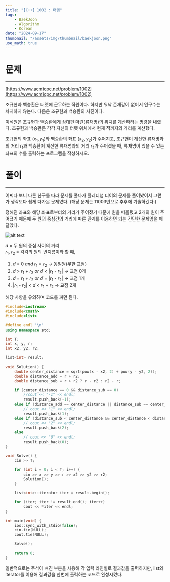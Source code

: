 ```yaml
---
title: "[C++] 1002 : 터렛"
tags:
    - BaekJoon
    - Algorithm
    - Korean
date: "2024-09-17"
thumbnail: "/assets/img/thumbnail/baekjoon.png"
use_math: true
---
```


# 문제
---
[https://www.acmicpc.net/problem/1002](https://www.acmicpc.net/problem/1002)

조규현과 백승환은 터렛에 근무하는 직원이다. 하지만 워낙 존재감이 없어서 인구수는 차지하지 않는다. 다음은 조규현과 백승환의 사진이다.

이석원은 조규현과 백승환에게 상대편 마린(류재명)의 위치를 계산하라는 명령을 내렸다. 조규현과 백승환은 각각 자신의 터렛 위치에서 현재 적까지의 거리를 계산했다.

조규현의 좌표 $(x_1, y_1)$와 백승환의 좌표 $(x_2, y_2)$가 주어지고, 조규현이 계산한 류재명과의 거리 $r_1$과 백승환이 계산한 류재명과의 거리 $r_2$가 주어졌을 때, 류재명이 있을 수 있는 좌표의 수를 출력하는 프로그램을 작성하시오.

# 풀이
---
어쩌다 보니 다른 친구를 따라 문제를 풀다가 플레티넘 티어의 문제를 풀어봤어서 그런가 생각보다 쉽게 다가온 문제였다. (해당 문제는 11003번으로 추후에 기술하겠다.)

정해진 좌표와 해당 좌표로부터의 거리가 주어졌기 때문에 원을 떠올렸고 2개의 원이 주어졌기 때문에 두 원의 중심간의 거리에 따른 관계를 이용하면 되는 간단한 문제임을 깨달았다.

![alt text](../../../assets/img/relation_between_two_circles.png)

$d$ = 두 원의 중심 사이의 거리 <br>
$r_1$, $r_2$ = 각각의 원의 반지름이라 할 때,

1) $d$ = 0 $and$ $r_1$ = $r_2$ -> 동일원(무한 교점)
2) $d$ &gt; $r_1$ + $r_2$ $or$ $d$ &lt; |$r_1$ - $r_2$| -> 교점 0개
3) $d$ = $r_1$ + $r_2$ $or$ $d$ = |$r_1$ - $r_2$| -> 교점 1개
4) |$r_1$ - $r_2$| &lt; $d$ &lt; $r_1$ + $r_2$ -> 교점 2개

해당 사항을 유의하며 코드를 짜면 된다.

```c++
#include<iostream>
#include<cmath>
#include<list>

#define endl '\n'
using namespace std;

int T;
int x, y, r;
int x2, y2, r2;

list<int> result;

void Solution() {
	double center_distance = sqrt(pow(x - x2, 2) + pow(y - y2, 2));
	double distance_add = r + r2;
	double distance_sub = r > r2 ? r - r2 : r2 - r;

	if (center_distance == 0 && distance_sub == 0)
        //cout << "-1" << endl;
		result.push_back(-1);
	else if (distance_add == center_distance || distance_sub == center_distance)
        // cout << "1" << endl;
		result.push_back(1);
	else if (distance_sub < center_distance && center_distance < distance_add)
		// cout << "2" << endl;
        result.push_back(2);
	else
        // cout << "0" << endl;
		result.push_back(0);
}

void Solve() {
	cin >> T;

	for (int i = 0; i < T; i++) {
		cin >> x >> y >> r >> x2 >> y2 >> r2;
		Solution();
	}

	list<int>::iterator iter = result.begin();

	for (iter; iter != result.end(); iter++)
		cout << *iter << endl;
}

int main(void) {
	ios::sync_with_stdio(false);
	cin.tie(NULL);
	cout.tie(NULL);

	Solve();

	return 0;
}
```

일반적으로는 주석이 쳐진 부분을 사용해 각 입력 라인별로 결과값을 출력하지만, list와 iterator를 이용해 결과값을 한번에 출력하는 코드로 완성시켰다.